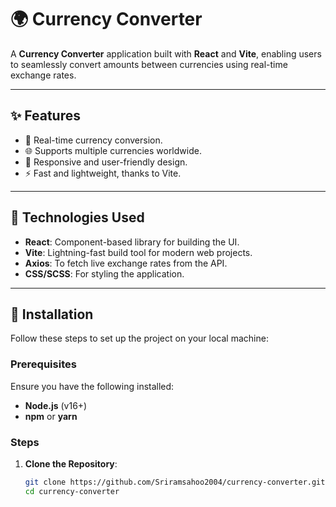 # 🌍 Currency Converter

A **Currency Converter** application built with **React** and **Vite**, enabling users to seamlessly convert amounts between currencies using real-time exchange rates.  

---

## ✨ Features

- 🔄 Real-time currency conversion.
- 🌐 Supports multiple currencies worldwide.
- 📱 Responsive and user-friendly design.
- ⚡ Fast and lightweight, thanks to Vite.

---

## 🚀 Technologies Used

- **React**: Component-based library for building the UI.
- **Vite**: Lightning-fast build tool for modern web projects.
- **Axios**: To fetch live exchange rates from the API.
- **CSS/SCSS**: For styling the application.

---

## 🔧 Installation

Follow these steps to set up the project on your local machine:

### Prerequisites

Ensure you have the following installed:

- **Node.js** (v16+)
- **npm** or **yarn**

### Steps

1. **Clone the Repository**:
   ```bash
   git clone https://github.com/Sriramsahoo2004/currency-converter.git
   cd currency-converter
